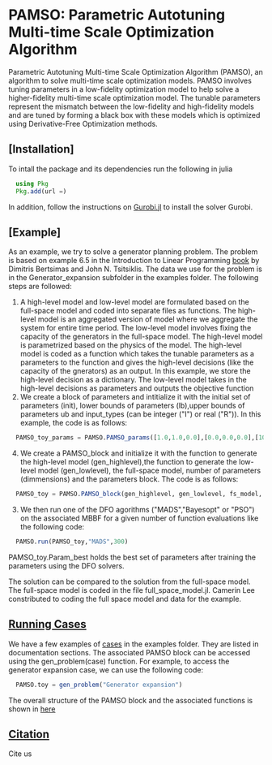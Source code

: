 # PAMSO: Parametric Autotuning Multi-time Scale Optimization Algorithm

Parametric Autotuning Multi-time Scale Optimization Algorithm (PAMSO), an algorithm to solve multi-time scale optimization models. PAMSO involves tuning parameters in a low-fidelity optimization model to help solve a higher-fidelity multi-time scale optimization model.  The tunable parameters represent the mismatch between the low-fidelity and high-fidelity models and are tuned by forming a black box with these models which is optimized using Derivative-Free Optimization methods.

## [Installation]
To intall the package and its dependencies run the following in julia

```julia
  using Pkg
  Pkg.add(url =)
```
  In addition, follow the instructions on [Gurobi.jl](https://github.com/jump-dev/Gurobi.jl) to install the solver Gurobi.

## [Example]
As an example, we try to solve a generator planning problem. The problem is based on example 6.5 in the Introduction to Linear Programming [book](https://books.google.com/books/about/Introduction_to_Linear_Optimization.html?id=GAFsQgAACAAJ&source=kp_book_description) by Dimitris Bertsimas and John N. Tsitsiklis. The data we use for the problem is in the    Generator_expansion subfolder in the examples folder. The following steps are followed:
1. A high-level model and low-level model are formulated based on the full-space model and coded into separate files as functions. The high-level model is an aggregated version of model where we aggregate the system for entire time period. The low-level model involves fixing the capacity of the generators in the full-space model. The high-level model is parametrized based on the physics of the model. The high-level model is coded as a function which takes the tunable parameters as a parameters to the function and gives the high-level decisions (like the capacity of the gnerators) as an output. In this example, we store the high-level decision as a dictionary. The low-level model takes in the high-level decisions as parameters and outputs the objective function
2. We create a block of parameters and intitialize it with the initial set of parameters (init), lower bounds of parameters (lb),upper bounds of parameters ub and input_types (can be integer ("I") or real ("R")). In this example, the code is as follows:
```julia
  PAMSO_toy_params = PAMSO.PAMSO_params([1.0,1.0,0.0],[0.0,0.0,0.0],[10.0,10.0,1000.0], ["R","R","R"])
```
4. We create a PAMSO_block and initialize it with the function to generate the high-level model (gen_highlevel),the function to generate the low-level model (gen_lowlevel), the full-space model, number of parameters (dimmensions) and the parameters block. The code is as follows:
```julia
  PAMSO_toy = PAMSO.PAMSO_block(gen_highlevel, gen_lowlevel, fs_model, 3, params)
```
3. We then run one of the DFO agorithms ("MADS","Bayesopt" or "PSO") on the associated MBBF for a given number of function evaluations like the following code: 
```julia
  PAMSO.run(PAMSO_toy,"MADS",300)
```
PAMSO_toy.Param_best holds the best set of parameters after training the parameters using the DFO solvers.

The solution can be compared to the solution from the full-space model. The full-space model is coded in the file full_space_model.jl. Camerin Lee constributed to coding the full space model and data for the example.
## [Running Cases](#example)
We have a few examples of [cases](case.md) in the examples folder. They are listed in documentation sections. The associated PAMSO block can be accessed using the gen_problem(case) function. For example, to access the generator expansion case, we can use the following code:
```julia
  PAMSO.toy = gen_problem("Generator expansion")
```
The overall structure of the PAMSO block and the associated functions is shown in [here](func_struct.md) 
## [Citation](#citation)
Cite us  